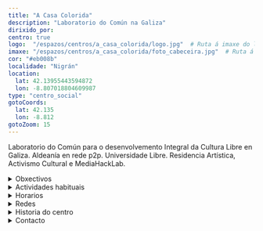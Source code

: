 ```yaml
---
title: "A Casa Colorida"
description: "Laboratorio do Común na Galiza"
dirixido_por:
centro: true
logo:  "/espazos/centros/a_casa_colorida/logo.jpg"  # Ruta á imaxe do logo
imaxe: "/espazos/centros/a_casa_colorida/foto_cabeceira.jpg"  # Ruta á imaxe de fondo
cor: "#eb008b"
localidade: "Nigrán"
location:
  lat: 42.13955443594872
  lon: -8.807018804609987
type: "centro_social"
gotoCoords:
  lat: 42.135
  lon: -8.812
gotoZoom: 15
---
```

Laboratorio do Común para o desenvolvemento Integral da Cultura Libre en Galiza. Aldeanía en rede p2p. Universidade Libre. Residencia Artística, Activismo Cultural e MediaHackLab.

<details>
  <summary>Obxectivos</summary>
  <ul>
    <li>Obxectivo 1</li>
    <li>Obxectivo 2</li>
    <li>Obxectivo 3</li>
  </ul>
</details>

<details>
  <summary>Actividades habituais</summary>
  <p>No Centro Social organizamos unha ampla variedade de actividades:</p>
  <ul>
    <li>Talleres</li>
    <li>Charlas</li>
    <li>Proxeccións</li>
    <li>Xuntanzas</li>
  </ul>
</details>

<details>
  <summary>Horarios</summary>
  <p>Os horarios habituais do centro son os seguintes:</p>
  <ul>
    <li><strong>Luns a venres:</strong> 16:00 - 21:00.</li>
    <li><strong>Sábados:</strong> 10:00 - 14:00 e 16:00 - 20:00.</li>
    <li><strong>Domingos:</strong> Pechado, excepto para eventos programados.</li>
  </ul>
</details>

<details>
  <summary>Redes</summary>
  <p>Coñécenos a través de:</p>
  <ul>
    <li>Instragram</li>
    <li>Twiter/X</li>
    <li>Facebook</li>
    <li>Bluesky</li>
  </ul>
</details>

<details>
  <summary>Historia do centro</summary>
  <p></p>
</details>

<details>
  <summary>Contacto</summary>
  <p>Podes contactar connosco a través de:</p>
  <ul>
    <li>Email: contacto@email.com</li>
    <li>Teléfono: 111 111 111</li>
    <li>Enderezo: - </li>
  </ul>
</details>
